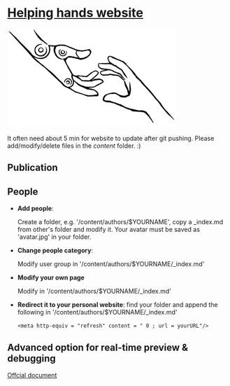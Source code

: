 # [Helping hands website](https://helpinghandslab.netlify.app/)

[![Screenshot](./assets/media/logo.png)](https://helpinghandslab.netlify.app/)

It often need about 5 min for website to update after git pushing. Please add/modify/delete files in the *content* folder. :)

## Publication

## People
* **Add people**: 

  Create a folder, e.g. '/content/authors/$YOURNAME', copy a _index.md from other's folder and modify it. Your avatar must be saved as 'avatar.jpg' in your folder.
* **Change people category**: 
  
  Modify user group in '/content/authors/$YOURNAME/_index.md'
* **Modify your own page**

  Modify in '/content/authors/$YOURNAME/_index.md'
* **Redirect it to your personal website**: find your folder and append the following in '/content/authors/$YOURNAME/_index.md'
    ```
    <meta http-equiv = "refresh" content = " 0 ; url = yourURL"/>
    ```



## Advanced option for real-time preview & debugging
[Offcial document](https://wowchemy.com/docs/getting-started/install-hugo-extended/)
